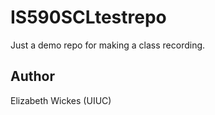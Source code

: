# IS590SCLtestrepo

Just a demo repo for making a class recording.

## Author

Elizabeth Wickes (UIUC)
